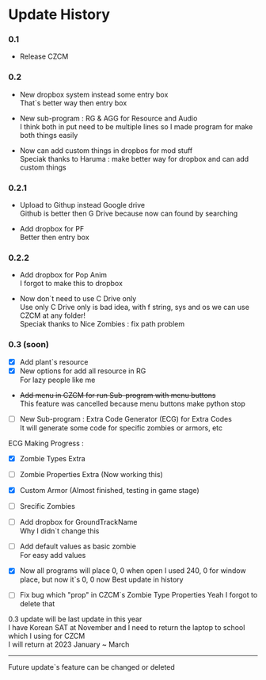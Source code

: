 # Update History

### 0.1

- Release CZCM

### 0.2

- New dropbox system instead some entry box  
That`s better way then entry box  

- New sub-program : RG & AGG for Resource and Audio  
I think both in put need to be multiple lines so I made program for make both things easily  

- Now can add custom things in dropbos for mod stuff  
Speciak thanks to Haruma : make better way for dropbox and can add custom things

### 0.2.1

- Upload to Githup instead Google drive  
Github is better then G Drive because now can found by searching  

- Add dropbox for PF  
Better then entry box  

### 0.2.2

- Add dropbox for Pop Anim  
I forgot to make this to dropbox  

- Now don`t need to use C Drive only  
Use only C Drive only is bad idea, with f string, sys and os we can use CZCM at any folder!  
Speciak thanks to Nice Zombies : fix path problem

### 0.3 (soon)

 - [x] Add plant`s resource
 - [x] New options for add all resource in RG  
For lazy people like me  

 - ~~Add menu in CZCM for run Sub-program with menu buttons~~  
This feature was cancelled because menu buttons make python stop

 - [ ] New Sub-program : Extra Code Generator (ECG) for Extra Codes  
It will generate some code for specific zombies or armors, etc  

ECG Making Progress : 
 - [x] Zombie Types Extra    
 - [ ] Zombie Properties Extra (Now working this)  
 - [x] Custom Armor (Almost finished, testing in game stage)
 - [ ] Srecific Zombies  

 - [ ] Add dropbox for GroundTrackName  
Why I didn`t change this  

 - [ ] Add default values as basic zombie  
For easy add values 

 - [x] Now all programs will place 0, 0 when open
I used 240, 0 for window place, but now it`s 0, 0 now
Best update in history

 - [ ] Fix bug which "prop" in CZCM`s Zombie Type Properties
Yeah I forgot to delete that

0.3 update will be last update in this year  
I have Korean SAT at November and I need to return the laptop to school which I using for CZCM  
I will return at 2023 January ~ March

---

Future update`s feature can be changed or deleted
